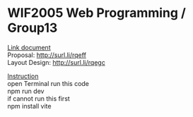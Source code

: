 # WIF2005 Web Programming / Group13

<ins>Link document</ins><br>
Proposal: http://surl.li/rqeff <br>
Layout Design: http://surl.li/rqegc <br>

<ins>Instruction</ins><br>
open Terminal run this code<br>
npm run dev <br>
if cannot run this first <br>
npm install vite 
